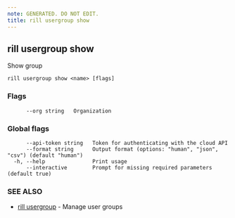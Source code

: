 ```yaml
---
note: GENERATED. DO NOT EDIT.
title: rill usergroup show
---
```

## rill usergroup show

Show group

```
rill usergroup show <name> [flags]
```

### Flags

```
      --org string   Organization
```

### Global flags

```
      --api-token string   Token for authenticating with the cloud API
      --format string      Output format (options: "human", "json", "csv") (default "human")
  -h, --help               Print usage
      --interactive        Prompt for missing required parameters (default true)
```

### SEE ALSO

* [rill usergroup](usergroup.md)	 - Manage user groups

